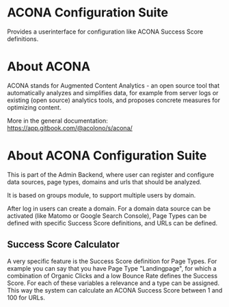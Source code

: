 # ACONA Configuration Suite

Provides a userinterface for configuration like ACONA Success Score definitions.

# About ACONA

ACONA stands for Augmented Content Analytics - an open source tool that automatically analyzes and simplifies data, for example from server logs or existing (open source) analytics tools, and proposes concrete measures for optimizing content.

More in the general documentation: https://app.gitbook.com/@acolono/s/acona/

# About ACONA Configuration Suite

This is part of the Admin Backend, where user can register and configure data sources, page types, domains and urls that should be analyzed.

It is based on groups module, to support multiple users by domain.

After log in users can create a domain. For a domain data source can be activated (like Matomo or Google Search Console),
Page Types can be defined with specific Success Score definitions, and URLs can be defined.

## Success Score Calculator

A very specific feature is the Success Score definition for Page Types.
For example you can say that you have Page Type "Landingpage", for which a combination of Organic Clicks and a low Bounce Rate defines the Success Score.
For each of these variables a relevance and a type can be assigned. This way the system can calculate an ACONA Success Score between 1 and 100
for URLs. 
